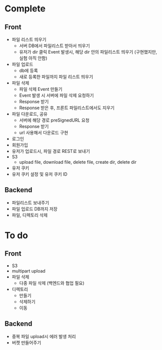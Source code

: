# Complete
## Front
* 파일 리스트 띄우기
  * 서버 DB에서 파일리스트 받아서 띄우기
  * 유저가 dir 클릭 Event 발생시, 해당 dir 안의 파일리스트 띄우기 (구현했지만, 실험 아직 안함)
* 파일 업로드
  * db에 등록
  * 새로 등록한 파일까지 파일 리스트 띄우기
* 파일 삭제
  * 파일 삭제 Event 만들기
  * Event 발생 시 서버에 파일 삭제 요청하기
  * Response 받기
  * Response 받은 후, 프론트 파일리스트에서도 지우기
* 파일 다운로드, 공유
  * 서버에 해당 경로 preSignedURL 요청
  * Response 받기
  * url 사용해서 다운로드 구현
* 로그인
* 회원가입
* 유저가 업로드시, 파일 경로 REST로 보내기
* S3
  * upload file, download file, delete file, create dir, delete dir
* 유저 쿠키
 * 유저 쿠키 설정 및 유저 쿠키 ID 
## Backend
* 파일리스트 보내주기
* 파일 업로드 DB까지 저장
* 파일, 디렉토리 삭제

# To do
## Front
* S3
 * multipart upload
* 파일 삭제
  * 다중 파일 삭제 (백엔드와 협업 필요)
* 디렉토리
  * 만들기
  * 삭제하기
  * 이동
## Backend
* 중복 파일 upload시 에러 발생 처리
* 버켓 만들어주기
